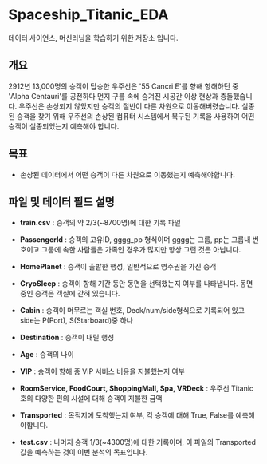 # Spaceship_Titanic_EDA
데이터 사이언스, 머신러닝을 학습하기 위한 저장소 입니다.

## 개요
2912년 13,000명의 승객이 탑승한 우주선은 '55 Cancri E'를 향해 항해하던 중 'Alpha Centauri'를 공전하다 먼지 구름 속에 숨겨진 시공간 이상 현상과 충돌했습니다. 우주선은 손상되지 않았지만 승객의 절반이 다른 차원으로 이동해버렸습니다. 실종된 승객을 찾기 위해 우주선의 손상된 컴퓨터 시스템에서 복구된 기록을 사용하여 어떤 승객이 실종되었는지 예측해야 합니다.

## 목표
* 손상된 데이터에서 어떤 승객이 다른 차원으로 이동했는지 예측해야합니다.

## 파일 및 데이터 필드 설명
* **train.csv** : 승객의 약 2/3(~8700명)에 대한 기록 파일

* **PassengerId** : 승객의 고유ID, gggg_pp 형식이며 gggg는 그룹, pp는 그룹내 번호이고 그룹에 속한 사람들은 가족인 경우가 많지만 항상 그런 것은 아닙니다.

* **HomePlanet** : 승객이 출발한 행성, 일반적으로 영주권을 가진 승객

* **CryoSleep** : 승객이 항해 기간 동안 동면을 선택했는지 여부를 나타냅니다. 동면 중인 승객은 객실에 갇혀 있습니다.

* **Cabin** : 승객이 머무르는 객실 번호, Deck/num/side형식으로 기록되어 있고 side는 P(Port), S(Starboard)중 하나

* **Destination** : 승객이 내릴 행성

* **Age** : 승객의 나이

* **VIP** : 승객이 항해 중 VIP 서비스 비용을 지불했는지 여부

* **RoomService, FoodCourt, ShoppingMall, Spa, VRDeck** : 우주선 Titanic호의 다양한 편의 시설에 대해 승객이 지불한 금액

* **Transported** : 목적지에 도착했는지 여부, 각 승객에 대해 True, False를 예측해야합니다.

* **test.csv** : 나머지 승객 1/3(~4300명)에 대한 기록이며, 이 파일의 Transported 값을 예측하는 것이 이번 분석의 목표입니다.
